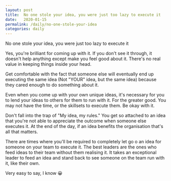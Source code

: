 ```yaml
---
layout: post
title:  No one stole your idea, you were just too lazy to execute it
date:   2020-01-15
permalink: /daily/no-one-stole-your-idea
categories: daily
---
```


No one stole your idea, you were just too lazy to execute it

Yes, you're brilliant for coming up with it. If you don't see it through, it doesn't help anything except make you feel good about it. There's no real value in keeping things inside your head.

Get comfortable with the fact that someone else will eventually end up executing the same idea (Not "YOUR" idea, but the same idea) because they cared enough to do something about it.

Even when you come up with your own unique ideas, it's necessary for you to lend your ideas to others for them to run with it. For the greater good. You may not have the time, or the skillsets to execute them. Be okay with it.

Don't fall into the trap of "My idea, my rules." You get so attached to an idea that you're not able to appreciate the outcome when someone else executes it. At the end of the day, if an idea benefits the organisation that's all that matters.

There are times where you'll be required to completely let go o an idea for someone on your team to execute it. The best leaders are the ones who feed ideas to their team without them realising it. It takes an exceptional leader to feed an idea and stand back to see someone on the team run with it, like their own.

Very easy to say, I know 😀
